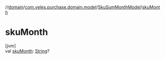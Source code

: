 //[domain](../../../index.md)/[com.veles.purchase.domain.model](../index.md)/[SkuSumMonthModel](index.md)/[skuMonth](sku-month.md)

# skuMonth

[jvm]\
val [skuMonth](sku-month.md): [String](https://kotlinlang.org/api/latest/jvm/stdlib/kotlin/-string/index.html)?
